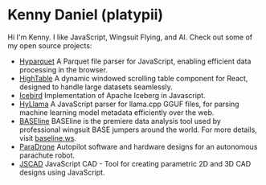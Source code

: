 # Kenny Daniel (platypii)

Hi I'm Kenny. I like JavaScript, Wingsuit Flying, and AI. Check out some of my open source projects:

- [Hyparquet](https://github.com/hyparam/hyparquet)
  A Parquet file parser for JavaScript, enabling efficient data processing in the browser.
- [HighTable](https://github.com/hyparam/hightable)
  A dynamic windowed scrolling table component for React, designed to handle large datasets seamlessly.
- [Icebird](https://github.com/hyparam/icebird)
  Implementation of Apache Iceberg in Javascript.
- [HyLlama](https://github.com/hyparam/hyllama)
  A JavaScript parser for llama.cpp GGUF files, for parsing machine learning model metadata efficiently over the web.
- [BASEline](https://github.com/platypii/BASElineFlightComputer)
  BASEline is the premiere data analysis tool used by professional wingsuit BASE jumpers around the world. For more details, visit [baseline.ws](https://baseline.ws).
- [ParaDrone](https://github.com/platypii/ParaDrone)
  Autopilot software and hardware designs for an autonomous parachute robot.
- [JSCAD](https://jscad.app)
  JavaScript CAD - Tool for creating parametric 2D and 3D CAD designs using JavaScript.
